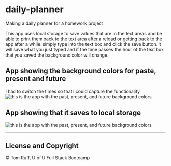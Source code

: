 # daily-planner
Making a daily planner for a homework project

This app uses local storage to save values that are in the text areas and be able to print them back to the text area after a reload or getting back to the app after a while. simply type into the text box and click the save button. it will save what you just typed and if the time passes the hour of the text box that you saved the background color will change.

## App showing the background colors for paste, present and future
I had to switch the times so that I could capture the functionality
![this is the app with the past, present, and future background colors]("./assets/images/colors.png")
## App showing that it saves to local storage
![this is the app with the past, present, and future background colors]("./assets/images/saving.png")


---
##  License and Copyright 
© Tom Ruff, U of U Full Stack Bootcamp
